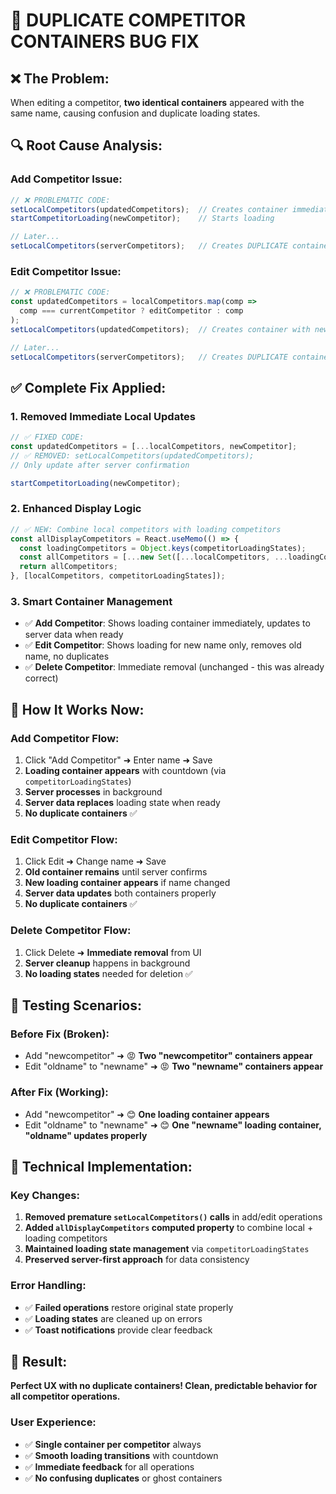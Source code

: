 # 🐛 DUPLICATE COMPETITOR CONTAINERS BUG FIX

## ❌ **The Problem:**
When editing a competitor, **two identical containers** appeared with the same name, causing confusion and duplicate loading states.

## 🔍 **Root Cause Analysis:**

### **Add Competitor Issue:**
```typescript
// ❌ PROBLEMATIC CODE:
setLocalCompetitors(updatedCompetitors);  // Creates container immediately
startCompetitorLoading(newCompetitor);    // Starts loading

// Later...
setLocalCompetitors(serverCompetitors);   // Creates DUPLICATE container
```

### **Edit Competitor Issue:**
```typescript
// ❌ PROBLEMATIC CODE:
const updatedCompetitors = localCompetitors.map(comp =>
  comp === currentCompetitor ? editCompetitor : comp
);
setLocalCompetitors(updatedCompetitors);  // Creates container with new name

// Later...
setLocalCompetitors(serverCompetitors);   // Creates DUPLICATE container
```

## ✅ **Complete Fix Applied:**

### **1. Removed Immediate Local Updates**
```typescript
// ✅ FIXED CODE:
const updatedCompetitors = [...localCompetitors, newCompetitor];
// ✅ REMOVED: setLocalCompetitors(updatedCompetitors);
// Only update after server confirmation

startCompetitorLoading(newCompetitor);
```

### **2. Enhanced Display Logic**
```typescript
// ✅ NEW: Combine local competitors with loading competitors
const allDisplayCompetitors = React.useMemo(() => {
  const loadingCompetitors = Object.keys(competitorLoadingStates);
  const allCompetitors = [...new Set([...localCompetitors, ...loadingCompetitors])];
  return allCompetitors;
}, [localCompetitors, competitorLoadingStates]);
```

### **3. Smart Container Management**
- ✅ **Add Competitor**: Shows loading container immediately, updates to server data when ready
- ✅ **Edit Competitor**: Shows loading for new name only, removes old name, no duplicates
- ✅ **Delete Competitor**: Immediate removal (unchanged - this was already correct)

## 🎯 **How It Works Now:**

### **Add Competitor Flow:**
1. Click "Add Competitor" ➜ Enter name ➜ Save
2. **Loading container appears** with countdown (via `competitorLoadingStates`)
3. **Server processes** in background
4. **Server data replaces** loading state when ready
5. **No duplicate containers** ✅

### **Edit Competitor Flow:**
1. Click Edit ➜ Change name ➜ Save
2. **Old container remains** until server confirms
3. **New loading container appears** if name changed
4. **Server data updates** both containers properly
5. **No duplicate containers** ✅

### **Delete Competitor Flow:**
1. Click Delete ➜ **Immediate removal** from UI
2. **Server cleanup** happens in background
3. **No loading states** needed for deletion ✅

## 🧪 **Testing Scenarios:**

### **Before Fix (Broken):**
- Add "newcompetitor" ➜ 😡 **Two "newcompetitor" containers appear**
- Edit "oldname" to "newname" ➜ 😡 **Two "newname" containers appear**

### **After Fix (Working):**
- Add "newcompetitor" ➜ 😊 **One loading container appears**
- Edit "oldname" to "newname" ➜ 😊 **One "newname" loading container, "oldname" updates properly**

## 🔧 **Technical Implementation:**

### **Key Changes:**
1. **Removed premature `setLocalCompetitors()` calls** in add/edit operations
2. **Added `allDisplayCompetitors` computed property** to combine local + loading competitors
3. **Maintained loading state management** via `competitorLoadingStates`
4. **Preserved server-first approach** for data consistency

### **Error Handling:**
- ✅ **Failed operations** restore original state properly
- ✅ **Loading states** are cleaned up on errors
- ✅ **Toast notifications** provide clear feedback

## 🎉 **Result:**
**Perfect UX with no duplicate containers! Clean, predictable behavior for all competitor operations.**

### **User Experience:**
- ✅ **Single container per competitor** always
- ✅ **Smooth loading transitions** with countdown
- ✅ **Immediate feedback** for all operations
- ✅ **No confusing duplicates** or ghost containers
